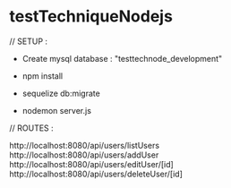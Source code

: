 # testTechniqueNodejs

// SETUP :

- Create mysql database : "testtechnode_development"

- npm install
- sequelize db:migrate
- nodemon server.js

// ROUTES : 

http://localhost:8080/api/users/listUsers
http://localhost:8080/api/users/addUser
http://localhost:8080/api/users/editUser/[id]
http://localhost:8080/api/users/deleteUser/[id]
